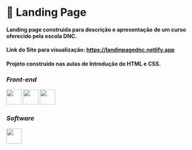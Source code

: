 # 📝 Landing Page

#### Landing page construida para descrição e apresentação de um curso oferecido pela escola DNC.
#### Link do Site para visualização: https://landinpagednc.netlify.app
#### Projeto construido nas aulas de Introdução de HTML e CSS.

### *_Front-end_*
<div>
<img src="https://cdn.jsdelivr.net/gh/devicons/devicon@latest/icons/javascript/javascript-original.svg"width="40" height="40"/>
<img src="https://cdn.jsdelivr.net/gh/devicons/devicon@latest/icons/html5/html5-original.svg" width="40" height="40"/>
<img src="https://cdn.jsdelivr.net/gh/devicons/devicon@latest/icons/css3/css3-original.svg" width="40" height="40"/>
</div>

### *_Software_*
<img src="https://cdn.jsdelivr.net/gh/devicons/devicon@latest/icons/vscode/vscode-original.svg" width="40" height="40"/>
